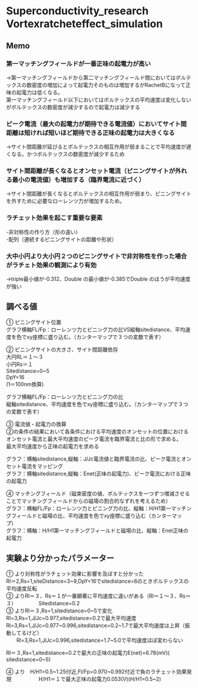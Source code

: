 # Superconductivity_research　Vortexratcheteffect_simulation


 ## Memo
### 第一マッチングフィールドが一番正味の起電力が高い<br>
→第一マッチングフィールドから第二マッチングフィールド間においてはボルテックスの数密度の増加によって起電力そのものは増加するがRachetBになって正味の起電力は低くなる。<br>
第一マッチングフィールド以下においてはボルテックスの平均速度は変化しないがボルテックスの数密度が減少するので起電力は減少する<br>

### ピーク電流（最大の起電力が期待できる電流値）においてサイト間距離は短ければ短いほど期待できる正味の起電力は大きくなる<br>
→サイト間距離が延びるとボルテックスの相互作用が弱まることで平均速度が遅くなる。かつボルテックスの数密度が減少するため<br>

### サイト間距離が長くなるとオンセット電流（ピニングサイトが外れる最小の電流値）も増加する（臨界電流に近づく）<br>
→サイト間距離が長くなるとボルテックスの相互作用が弱まり、ピニングサイトを外すために必要なローレンツ力が増加するため。<br>

### ラチェット効果を起こす重要な要素<br>
-非対称性の作り方（形の違い）<br>
-配列（連続するピニングサイトの距離や形状）<br>

### 大中小円より大小円２つのピニングサイトで非対称性を作った場合がラチェト効果の観測により有効<br>
→triple最小値が-0.312、Double の最小値が-0.385でDouble のほうが平均速度が強い<br>

## 調べる値
①	ピニングサイト位置<br>
グラフ横軸FL/Fp：ローレンツ力とピニング力の比VS縦軸sitedistance、平均速度を色でxy座標に盛り込む。（カンターマップで３つの変数で表す）<br>


②	ピニングサイトの大きさ、サイト間距離依存<br>
大円RL＝１～３<br>
小円Rs＝１<br>
Sitedistance=0~5<br>
DpY=16<br>
(1＝100nm換算)<br>

グラフ横軸FL/Fp：ローレンツ力とピニング力の比<br>
縦軸sitedistance、平均速度を色でxy座標に盛り込む。（カンターマップで３つの変数で表す）<br>

③	電流値・起電力の換算<br>
②の条件の結果において各条件における平均速度のオンセットの位置におけるオンセット電流と最大平均速度のピーク電流を臨界電流と比の形で求める。<br>
最大平均速度から正味の起電力を求める<br>

グラフ：横軸sitedistance,縦軸：J/Jc電流値と臨界電流の比、ピーク電流とオンセット電流をマッピング<br>
グラフ：横軸sitedistance,縦軸：Enet(正味の起電力)、ピーク電流における正味の起電力<br>

④	マッチングフィールド（磁束密度の値、ボルテックスを一つずつ増減させることでマッチングフィールドからの磁場の割合的なずれを考えるため）<br>
グラフ：横軸FL/Fp：ローレンツ力とピニング力の比、縦軸：H/H1第一マッチングフィールドと磁場の比、平均速度を色でxy座標に盛り込む（カンターマップ）<br>
グラフ：横軸：H/H1第一マッチングフィールドと磁場の比、縦軸：Enet正味の起電力<br>

## 実験より分かったパラメーター
①	より対称性がラチェット効果に影響を及ぼすと分かった<br>
Rl＝2,Rs=1,siteDistance=3~9,DpY=16でsitedistance=6のときボルテックスの平均速度反転<br>
②	よりRl＝３、Rs＝１が一番顕著に平均速度に違いがある（Rl＝１～３、Rs＝３）
　　　　Sitedistance=0.2<br>
③	よりRl＝３,Rs=1,sitedistance=0~5で変化<br>
    Rl=3,Rs=1,J/Jc=0.977,sitedistance=0.2で最大平均速度<br>
    Rl=3,Rs=1,J/Jc=0.977~0.996,sitedistance=0.2~1.7で最大平均速度は上昇（振動してるけど）<br>
　　Rl=3,Rs=1,J/Jc=0.996,sitedistance=1.7~5.0で平均速度ほぼ変わらない<br>

Rl＝３,Rs=1,sitedistance=0.2で最大の正味の起電力E(net)=6.78(mV)( sitedistance=0~5)<br>

④	より　H/H1=0.5~1.25付近,Fl/Fp=0.970~0.992付近で負のラチェット効果発現
　　　　　H/H1＝１で最大正味の起電力0.053(V)(H/H1=0.5~2)<br>
